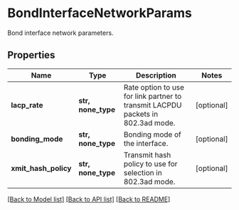 # BondInterfaceNetworkParams

Bond interface network parameters.

## Properties
Name | Type | Description | Notes
------------ | ------------- | ------------- | -------------
**lacp_rate** | **str, none_type** | Rate option to use for link partner to transmit LACPDU packets in 802.3ad mode. | [optional] 
**bonding_mode** | **str, none_type** | Bonding mode of the interface. | [optional] 
**xmit_hash_policy** | **str, none_type** | Transmit hash policy to use for selection in 802.3ad mode. | [optional] 

[[Back to Model list]](../README.md#documentation-for-models) [[Back to API list]](../README.md#documentation-for-api-endpoints) [[Back to README]](../README.md)


